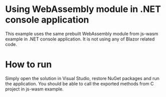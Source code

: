 # Using WebAssembly module in .NET console application
This example uses the same prebuilt WebAssembly module from js-wasm example in .NET console application. It is not using any of Blazor related code.

# How to run
Simply open the solution in Visual Studio, restore NuGet packages and run the application. You should be able to call the exported methods from C project in js-wasm example.
